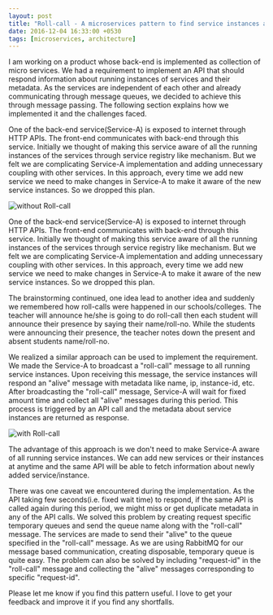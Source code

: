```yaml
---
layout: post
title: "Roll-call - A microservices pattern to find service instances and their metadata"
date: 2016-12-04 16:33:00 +0530
tags: [microservices, architecture]
---
```

I am working on a product whose back-end is implemented as collection of micro services. We had a requirement to implement an API that should respond information about running instances of services and their metadata. As the services are independent of each other and already communicating through message queues, we decided to achieve this through message passing. The following section explains how we implemented it and the challenges faced.

One of the back-end service(Service-A) is exposed to internet through HTTP APIs. The front-end communicates with back-end through this service. Initially we thought of making this service aware of all the running instances of the services through service registry like mechanism. But we felt we are complicating Service-A implementation and adding unnecessary coupling with other services. In this approach, every time we add new service we need to make changes in Service-A to make it aware of the new service instances. So we dropped this plan.

![without Roll-call](/assets/roll-call-microservices-architecture-without-roll-call.png)

One of the back-end service(Service-A) is exposed to internet through HTTP APIs. The front-end communicates with back-end through this service. Initially we thought of making this service aware of all the running instances of the services through service registry like mechanism. But we felt we are complicating Service-A implementation and adding unnecessary coupling with other services. In this approach, every time we add new service we need to make changes in Service-A to make it aware of the new service instances. So we dropped this plan.

The brainstorming continued, one idea lead to another idea and suddenly we remembered how roll-calls were happened in our schools/colleges. The teacher will announce he/she is going to do roll-call then each student will announce their presence by saying their name/roll-no. While the students were announcing their presence, the teacher notes down the present and absent students name/roll-no.

We realized a similar approach can be used to implement the requirement. We made the Service-A to broadcast a "roll-call" message to all running service instances. Upon receiving this message, the service instances will respond an "alive" message with metadata like name, ip, instance-id, etc. After broadcasting the "roll-call" message, Service-A will wait for fixed amount time and collect all "alive" messages during this period. This process is triggered by an API call and the metadata about service instances are returned as response.

![with Roll-call](/assets/roll-call-microservices-architecture-with-roll-call.png)

The advantage of this approach is we don't need to make Service-A aware of all running service instances. We can add new services or their instances at anytime and the same API will be able to fetch information about newly added service/instance.

There was one caveat we encountered during the implementation. As the API taking few seconds(i.e. fixed wait time) to respond, if the same API is called again during this period, we might miss or get duplicate metadata in any of the API calls. We solved this problem by creating request specific temporary queues and send the queue name along with the "roll-call" message. The services are made to send their "alive" to the queue specified in the "roll-call" message. As we are using RabbitMQ for our message based communication, creating disposable, temporary queue is quite easy. The problem can also be solved by including "request-id" in the "roll-call" message and collecting the "alive" messages corresponding to specific "request-id".

Please let me know if you find this pattern useful. I love to get your feedback and improve it if you find any shortfalls.